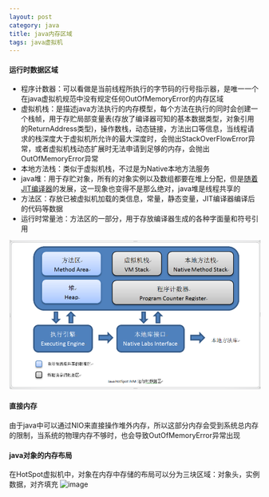 ```yaml
---
layout: post
category: java  
title: java内存区域
tags: java虚拟机
---
```


#### 运行时数据区域
+ 程序计数器：可以看做是当前线程所执行的字节码的行号指示器，是唯一一个在java虚拟机规范中没有规定任何OutOfMemoryError的内存区域
+ 虚拟机栈：是描述java方法执行的内存模型，每个方法在执行的同时会创建一个栈帧，用于存贮局部变量表(存放了编译器可知的基本数据类型，对象引用的ReturnAddress类型)，操作数栈，动态链接，方法出口等信息，当线程请求的栈深度大于虚拟机所允许的最大深度时，会抛出StackOverFlowError异常，或者虚拟机栈动态扩展时无法申请到足够的内存，会抛出OutOfMemoryError异常
+ 本地方法栈：类似于虚拟机栈，不过是为Native本地方法服务
+ java堆：用于存贮对象，所有的对象实例以及数组都要在堆上分配，但是[随着JIT编译器](https://www.ibm.com/developerworks/cn/java/j-lo-just-in-time/index.html)的发展，这一现象也变得不是那么绝对，java堆是线程共享的
+ 方法区：存放已被虚拟机加载的类信息，常量，静态变量，JIT编译器编译后的代码等数据
+ 运行时常量池：方法区的一部分，用于存放编译器生成的各种字面量和符号引用

![image](..\img\attachment\内存区域.png)

#### 直接内存
由于java中可以通过NIO来直接操作堆外内存，所以这部分内存会受到系统总内存的限制，当系统的物理内存不够时，也会导致OutOfMemoryError异常出现

#### java对象的内存布局
在HotSpot虚拟机中，对象在内存中存储的布局可以分为三块区域：对象头，实例数据，对齐填充
![image](..\img\attachment\内存对象布局.png)